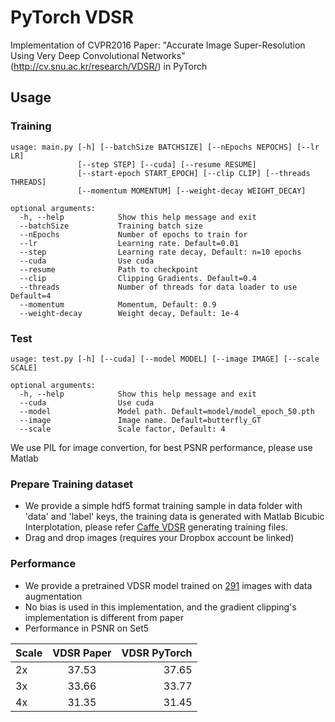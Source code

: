 # PyTorch VDSR
Implementation of CVPR2016 Paper: "Accurate Image Super-Resolution Using 
Very Deep Convolutional Networks"(http://cv.snu.ac.kr/research/VDSR/) in PyTorch

## Usage
### Training
```
usage: main.py [-h] [--batchSize BATCHSIZE] [--nEpochs NEPOCHS] [--lr LR]
               [--step STEP] [--cuda] [--resume RESUME]
               [--start-epoch START_EPOCH] [--clip CLIP] [--threads THREADS]
               [--momentum MOMENTUM] [--weight-decay WEIGHT_DECAY]
               
optional arguments:
  -h, --help            Show this help message and exit
  --batchSize           Training batch size
  --nEpochs             Number of epochs to train for
  --lr                  Learning rate. Default=0.01
  --step                Learning rate decay, Default: n=10 epochs
  --cuda                Use cuda
  --resume              Path to checkpoint
  --clip                Clipping Gradients. Default=0.4
  --threads             Number of threads for data loader to use Default=4
  --momentum            Momentum, Default: 0.9
  --weight-decay        Weight decay, Default: 1e-4
```

### Test
```
usage: test.py [-h] [--cuda] [--model MODEL] [--image IMAGE] [--scale SCALE]
               
optional arguments:
  -h, --help            Show this help message and exit
  --cuda                Use cuda
  --model               Model path. Default=model/model_epoch_50.pth
  --image               Image name. Default=butterfly_GT
  --scale               Scale factor, Default: 4
```
We use PIL for image convertion, for best PSNR performance, please use Matlab

### Prepare Training dataset
  - We provide a simple hdf5 format training sample in data folder with 'data' and 'label' keys, the training data is generated with Matlab Bicubic Interplotation, please refer [Caffe VDSR](https://github.com/huangzehao/caffe-vdsr/tree/master/Train) generating training files.
  - Drag and drop images (requires your Dropbox account be linked)

### Performance
  - We provide a pretrained VDSR model trained on [291](http://cv.snu.ac.kr/research/VDSR/train_data.zip) images with data augmentation
  - No bias is used in this implementation, and the gradient clipping's implementation is different from paper
  - Performance in PSNR on Set5
  
| Scale        | VDSR Paper          | VDSR PyTorch|
| ------------- |:-------------:| -----:|
| 2x      | 37.53      | 37.65 |
| 3x      | 33.66      | 33.77|
| 4x      | 31.35      | 31.45 |